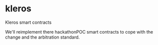 # kleros

Kleros smart contracts

We'll reimplement there hackathonPOC smart contracts to cope with the change and the arbitration standard.
